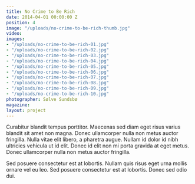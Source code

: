 ```yaml
---
title: No Crime to Be Rich
date: 2014-04-01 00:00:00 Z
position: 4
image: "/uploads/no-crime-to-be-rich-thumb.jpg"
video: 
images:
- "/uploads/no-crime-to-be-rich-01.jpg"
- "/uploads/no-crime-to-be-rich-02.jpg"
- "/uploads/no-crime-to-be-rich-03.jpg"
- "/uploads/no-crime-to-be-rich-04.jpg"
- "/uploads/no-crime-to-be-rich-05.jpg"
- "/uploads/no-crime-to-be-rich-06.jpg"
- "/uploads/no-crime-to-be-rich-07.jpg"
- "/uploads/no-crime-to-be-rich-08.jpg"
- "/uploads/no-crime-to-be-rich-09.jpg"
- "/uploads/no-crime-to-be-rich-10.jpg"
photographer: Sølve Sundsbø
magazine: 
layout: project
---
```


Curabitur blandit tempus porttitor. Maecenas sed diam eget risus varius blandit sit amet non magna. Donec ullamcorper nulla non metus auctor fringilla. Nulla vitae elit libero, a pharetra augue. Nullam id dolor id nibh ultricies vehicula ut id elit. Donec id elit non mi porta gravida at eget metus. Donec ullamcorper nulla non metus auctor fringilla.

Sed posuere consectetur est at lobortis. Nullam quis risus eget urna mollis ornare vel eu leo. Sed posuere consectetur est at lobortis. Donec sed odio dui.